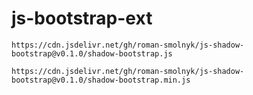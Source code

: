 # js-bootstrap-ext

```
https://cdn.jsdelivr.net/gh/roman-smolnyk/js-shadow-bootstrap@v0.1.0/shadow-bootstrap.js
```

```
https://cdn.jsdelivr.net/gh/roman-smolnyk/js-shadow-bootstrap@v0.1.0/shadow-bootstrap.min.js
```
